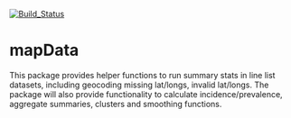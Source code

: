 [![Build_Status](https://travis-ci.org/Hackout2/mapData.svg)](https://travis-ci.org/Hackout2/mapData)


# mapData

This package provides helper functions to run summary stats in line list datasets, including geocoding missing lat/longs, invalid lat/longs. The package will also provide functionality to calculate incidence/prevalence, aggregate summaries, clusters and smoothing functions.